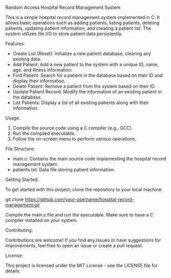 Random Access Hospital Record Management System

This is a simple hospital record management system implemented in C. It allows basic operations such as adding patients, listing patients, deleting patients, updating patient information, and creating a patient list. The system utilizes file I/O to store patient data persistently.

Features:

- Create List (Reset): Initialize a new patient database, clearing any existing data.
- Add Patient: Add a new patient to the system with a unique ID, name, age, and illness information.
- Find Patient: Search for a patient in the database based on their ID and display their information.
- Delete Patient: Remove a patient from the system based on their ID.
- Update Patient Record: Modify the information of an existing patient in the database.
- List Patients: Display a list of all existing patients along with their information.

Usage:

1. Compile the source code using a C compiler (e.g., GCC).
2. Run the compiled executable.
3. Follow the on-screen menu to perform various operations.

File Structure:

- main.c: Contains the main source code implementing the hospital record management system.
- patients.txt: Data file storing patient information.

Getting Started:

To get started with this project, clone the repository to your local machine:

git clone https://github.com/your-username/hospital-record-management.git

Compile the main.c file and run the executable. Make sure to have a C compiler installed on your system.

Contributing:

Contributions are welcome! If you find any issues or have suggestions for improvements, feel free to open an issue or create a pull request.

License:

This project is licensed under the MIT License - see the LICENSE file for details.
